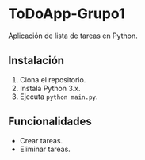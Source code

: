 # ToDoApp-Grupo1
Aplicación de lista de tareas en Python.

## Instalación
1. Clona el repositorio.
2. Instala Python 3.x.
3. Ejecuta `python main.py`.

## Funcionalidades
- Crear tareas.
- Eliminar tareas.
